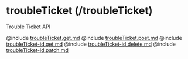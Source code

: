 <!--
    ATTENTION: This file was generated via gradle!
               Do NOT manually edit this file! Any such changes will be overwritten!
-->

# troubleTicket (/troubleTicket)

Trouble Ticket API

@include [troubleTicket.get.md](troubleTicket.get.md)
@include [troubleTicket.post.md](troubleTicket.post.md)
@include [troubleTicket-id.get.md](troubleTicket-id.get.md)
@include [troubleTicket-id.delete.md](troubleTicket-id.delete.md)
@include [troubleTicket-id.patch.md](troubleTicket-id.patch.md)
